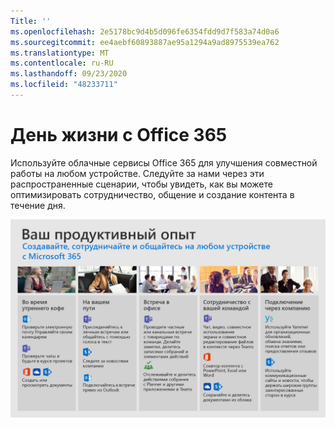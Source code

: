```yaml
---
Title: ''
ms.openlocfilehash: 2e5178bc9d4b5d096fe6354fdd9d7f583a74d0a6
ms.sourcegitcommit: ee4aebf60893887ae95a1294a9ad8975539ea762
ms.translationtype: MT
ms.contentlocale: ru-RU
ms.lasthandoff: 09/23/2020
ms.locfileid: "48233711"
---
```

# <a name="day-in-the-life-with-office-365"></a>День жизни с Office 365

Используйте облачные сервисы Office 365 для улучшения совместной работы на любом устройстве.  Следуйте за нами через эти распространенные сценарии, чтобы увидеть, как вы можете оптимизировать сотрудничество, общение и создание контента в течение дня.  

![День в жизни визуализация](media/m365day.png)

